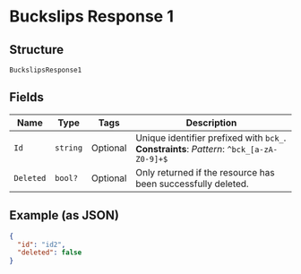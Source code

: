 
# Buckslips Response 1

## Structure

`BuckslipsResponse1`

## Fields

| Name | Type | Tags | Description |
|  --- | --- | --- | --- |
| `Id` | `string` | Optional | Unique identifier prefixed with `bck_`.<br>**Constraints**: *Pattern*: `^bck_[a-zA-Z0-9]+$` |
| `Deleted` | `bool?` | Optional | Only returned if the resource has been successfully deleted. |

## Example (as JSON)

```json
{
  "id": "id2",
  "deleted": false
}
```

